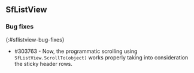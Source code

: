 ## SfListView

### Bug fixes
{:#sflistview-bug-fixes}

* \#303763 - Now, the programmatic scrolling using `SfListView.ScrollTo(object)` works properly taking into consideration the sticky header rows.
